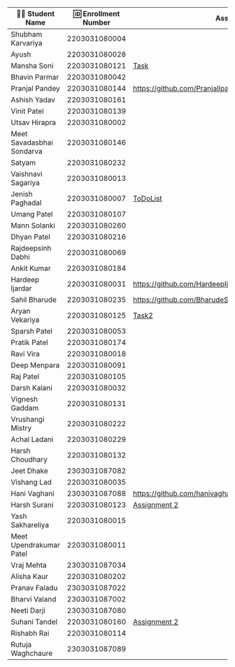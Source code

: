 | 👩‍🎓 Student Name | 🆔 Enrollment Number | Assignment 17 URL | GitHub Repo |
|-----------------|-------------------|------------|-------------|
| Shubham Karvariya | 2203031080004 | | |
| Ayush | 2203031080028 | | |
| Mansha Soni | 2203031080121 | [Task](https://github.com/mansha-6/NodeJS101/blob/main/todo.js)|[Github](https://github.com/mansha-6/NodeJS101) |
| Bhavin Parmar | 2203031080042 | | |
| Pranjal Pandey | 2203031080144 |https://github.com/Pranjallpandey1504/NodeJS101/blob/main/todo.js | https://github.com/Pranjallpandey1504/NodeJS101|
| Ashish Yadav | 2203031080161 | | |
| Vinit Patel | 2203031080139 | | |
| Utsav Hirapra | 2203031080002 | | |
| Meet Savadasbhai Sondarva | 2203031080146 | | |
| Satyam | 2203031080232 | | |
| Vaishnavi Sagariya | 2203031080013 | | |
| Jenish Paghadal | 2203031080007 |[ToDoList](https://github.com/ItsJESH/NodeJS101/blob/main/ToDoList/index.js) |[Github](https://github.com/ItsJESH/NodeJS101/) |
| Umang Patel | 2203031080107 | | |
| Mann Solanki | 2203031080260 | | |
| Dhyan Patel | 2203031080216 | | |
| Rajdeepsinh Dabhi | 2203031080069 | | |
| Ankit Kumar | 2203031080184 | | |
| Hardeep Ijardar | 2203031080031 |https://github.com/HardeepIjardar/GenAI/blob/main/todo.js|https://github.com/HardeepIjardar/GenAI|
| Sahil Bharude | 2203031080235 | https://github.com/BharudeSahil/Node_101/blob/main/index.js | https://github.com/BharudeSahil/Node_101 |
| Aryan Vekariya | 2203031080125 |[Task2](https://github.com/aaryanvekariya/Node-JS/blob/node-q2/todo.js)|[Repository](https://github.com/aaryanvekariya/Node-JS/tree/node-q2)|
| Sparsh Patel | 2203031080053 | | |
| Pratik Patel | 2203031080174 | | |
| Ravi Vira | 2203031080018 | | |
| Deep Menpara | 2203031080091 | | |
| Raj Patel | 2203031080105 | | |
| Darsh Kalani | 2203031080032 | | |
| Vignesh Gaddam | 2203031080131 | | |
| Vrushangi Mistry | 2203031080222 | | |
| Achal Ladani | 2203031080229 | | |
| Harsh Choudhary | 2203031080132 | | |
| Jeet Dhake | 2303031087082 | | |
| Vishang Lad | 2203031080035 | | |
| Hani Vaghani | 2303031087088 |https://github.com/hanivaghani/NodeJS101/blob/main/todo.js|https://github.com/hanivaghani/NodeJS101|
| Harsh Surani | 2203031080123 | [Assignment 2](https://github.com/suraniharsh/NodeJS101/blob/main/todo.js) | [Github](https://github.com/suraniharsh/NodeJS101) |
| Yash Sakhareliya | 2203031080015 | | |
| Meet Upendrakumar Patel | 2203031080011 | | |
| Vraj Mehta | 2303031087034 | | |
| Alisha Kaur | 2203031080202 | | |
| Pranav Faladu | 2303031087022 | | |
| Bharvi Valand | 2303031087002 | | |
| Neeti Darji | 2303031087080 | | |
| Suhani Tandel | 2203031080160 |[Assignment 2](https://github.com/SuhaniTandel/NodeJS101/blob/main/todo.js) |[Github](https://github.com/SuhaniTandel/NodeJS101) |
| Rishabh Rai | 2203031080114 | | |
| Rutuja Waghchaure | 2303031087089 | | |
